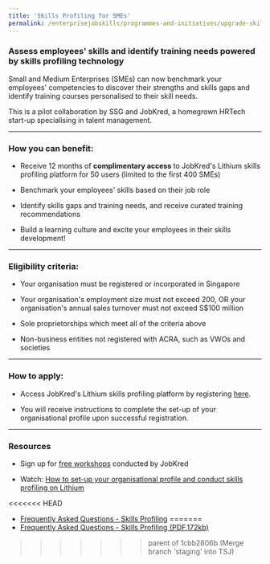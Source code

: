 ```yaml
---
title: 'Skills Profiling for SMEs'
permalink: /enterprisejobskills/programmes-and-initiatives/upgrade-skills/skills-profiling-for-smes/
---
```


### Assess employees' skills and identify training needs powered by skills profiling technology

Small and Medium Enterprises (SMEs) can now benchmark your employees' competencies to discover their strengths and skills gaps and identify training courses personalised to their skill needs.

This is a pilot collaboration by SSG and JobKred, a homegrown HRTech start-up specialising in talent management.

---

### How you can benefit:

- Receive 12 months of **complimentary access** to JobKred's Lithium skills profiling platform for 50 users (limited to the first 400 SMEs)

- Benchmark your employees' skills based on their job role       

- Identify skills gaps and training needs, and receive curated training recommendations 

- Build a learning culture and excite your employees in their skills development!

---

### Eligibility criteria:

- Your organisation must be registered or incorporated in Singapore

- Your organisation's employment size must not exceed 200, OR your organisation's annual sales turnover must not exceed S$100 million

- Sole proprietorships which meet all of the criteria above

- Non-business entities not registered with ACRA, such as VWOs and societies 

---

### How to apply:

- Access JobKred's Lithium skills profiling platform by registering <a href="https://ssg.lithium-ssg.jobkred.com/registration" target="_blank" rel="noopener">here</a>. 

- You will receive instructions to complete the set-up of your organisational profile upon successful registration. 

---

### Resources

- Sign up for <a href="https://docs.google.com/forms/d/e/1FAIpQLScxDlAr3jTx2Ocv8a9aFq-cy-xJIGT6iW9H18f63_wZTjjOyQ/viewform" target="_blank" rel="noopener">free workshops</a> conducted by JobKred

- Watch: <a href="https://youtu.be/3oFO0m1btLw" target="_blank" rel="noopener">How to set-up your organisational profile and conduct skills profiling on Lithium</a>

<<<<<<< HEAD
- <a href="/images/epjs/programmes-and-initiatives/upgrade-skills/FAQs_on_Skills_Profiler_Expansion_Mar_2024.pdf" target="_blank" rel="noopener">Frequently Asked Questions - Skills Profiling</a>
=======
- <a href="/images/epjs/programmes-and-initiatives/upgrade-skills/FAQs-on-SME-Skills-Profiling_20230425_FINAL.pdf" target="_blank" rel="noopener">Frequently Asked Questions - Skills Profiling (PDF,172kb)</a>
>>>>>>> parent of 1cbb2806b (Merge branch 'staging' into TSJ)

<script src="/jquery/jquery.min.js"></script>
<script src="/jquery/resize-tables.js"></script>

